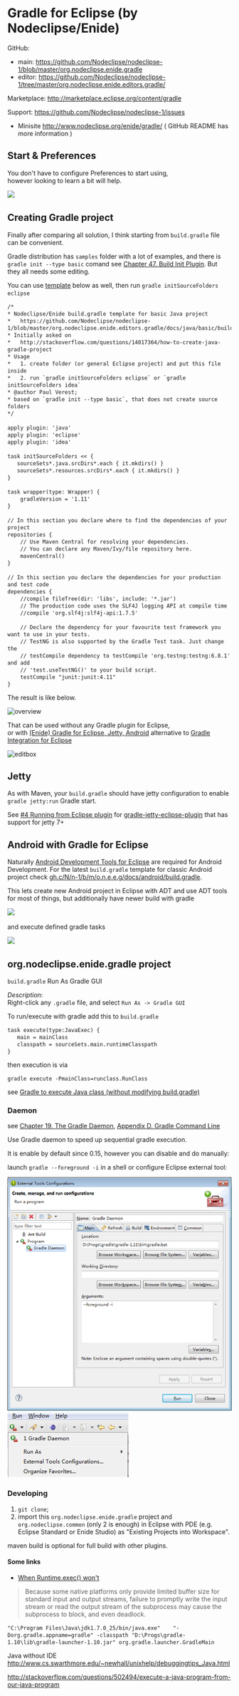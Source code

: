 

<script type="text/javascript">
       url_site = 'http://marketplace.eclipse.org/node/1512180';
</script>
<script src="http://marketplace.eclipse.org/sites/all/modules/custom/eclipse_drigg_external/js/button.js" type="text/javascript"></script>

# Gradle for Eclipse (by Nodeclipse/Enide)

GitHub: 
- main: https://github.com/Nodeclipse/nodeclipse-1/blob/master/org.nodeclipse.enide.gradle 
- editor: https://github.com/Nodeclipse/nodeclipse-1/tree/master/org.nodeclipse.enide.editors.gradle/ 

Marketplace: http://marketplace.eclipse.org/content/gradle

Support: https://github.com/Nodeclipse/nodeclipse-1/issues

- Minisite <http://www.nodeclipse.org/enide/gradle/>
( GitHub README has more information )

## Start & Preferences

You don't have to configure Preferences to start using,  
however looking to learn a bit will help.

![](https://raw.githubusercontent.com/Nodeclipse/nodeclipse-1/master/org.nodeclipse.enide.gradle/docs/Preferences.png)


## Creating Gradle project

Finally after comparing all solution, I think starting from `build.gradle` file can be convenient. 

Gradle distribution has `samples` folder with a lot of examples, and there is `gradle init --type basic` comand see [Chapter 47. Build Init Plugin](http://www.gradle.org/docs/1.11/userguide/userguide_single.html#build_init_plugin). But they all needs some editing.

You can use [template](https://github.com/Nodeclipse/nodeclipse-1/blob/master/org.nodeclipse.enide.editors.gradle/docs/java/basic/build.gradle) below as well, then run `gradle initSourceFolders eclipse`

	/*
	* Nodeclipse/Enide build.gradle template for basic Java project
	*	https://github.com/Nodeclipse/nodeclipse-1/blob/master/org.nodeclipse.enide.editors.gradle/docs/java/basic/build.gradle
	* Initially asked on
	*	http://stackoverflow.com/questions/14017364/how-to-create-java-gradle-project
	* Usage
	*	1. create folder (or general Eclipse project) and put this file inside
	*	2. run `gradle initSourceFolders eclipse` or `gradle initSourceFolders idea`
	* @author Paul Verest; 
	* based on `gradle init --type basic`, that does not create source folders 
	*/
	
	apply plugin: 'java'
	apply plugin: 'eclipse'
	apply plugin: 'idea'
	
	task initSourceFolders << {
	   sourceSets*.java.srcDirs*.each { it.mkdirs() }
	   sourceSets*.resources.srcDirs*.each { it.mkdirs() }
	}
	
	task wrapper(type: Wrapper) {
	    gradleVersion = '1.11'
	}
	
	// In this section you declare where to find the dependencies of your project
	repositories {
	    // Use Maven Central for resolving your dependencies.
	    // You can declare any Maven/Ivy/file repository here.
	    mavenCentral()
	}
	
	// In this section you declare the dependencies for your production and test code
	dependencies {
	    //compile fileTree(dir: 'libs', include: '*.jar')
	    // The production code uses the SLF4J logging API at compile time
	    //compile 'org.slf4j:slf4j-api:1.7.5'
	
	    // Declare the dependency for your favourite test framework you want to use in your tests.
	    // TestNG is also supported by the Gradle Test task. Just change the
	    // testCompile dependency to testCompile 'org.testng:testng:6.8.1' and add
	    // 'test.useTestNG()' to your build script.
	    testCompile "junit:junit:4.11"
	}

The result is like below. 

![overview][1]

That can be used without any Gradle plugin for Eclipse,  
or with [(Enide) Gradle for Eclipse, Jetty, Android](http://marketplace.eclipse.org/content/gradle) alternative to [Gradle Integration for Eclipse](http://marketplace.eclipse.org/content/gradle-integration-eclipse)

![editbox][2]


  [1]: http://i.stack.imgur.com/q9RHN.png
  [2]: http://i.stack.imgur.com/ZGOah.png

## Jetty

As with Maven, your `build.gradle` should have jetty configuration 
to enable `gradle jetty:run` Gradle start.

See [#4 Running from Eclipse plugin](https://github.com/Khoulaiz/gradle-jetty-eclipse-plugin/issues/4)
for [gradle-jetty-eclipse-plugin](https://github.com/Khoulaiz/gradle-jetty-eclipse-plugin)
that has support for jetty 7+

## Android with Gradle for Eclipse

Naturally <a href="http://marketplace.eclipse.org/content/android-development-tools-eclipse">Android Development Tools for Eclipse</a>
 are required for Android Development. For the latest <code>build.gradle</code> template for classic Android project check 
 <a href="https://github.com/Nodeclipse/nodeclipse-1/blob/master/org.nodeclipse.enide.editors.gradle/docs/android/build.gradle">gh.c/N/n-1/b/m/o.n.e.e.g/docs/android/build.gradle</a>.

This lets create new Android project in Eclipse with ADT and use ADT tools for most of things,
but additionally have newer build with gradle

![](http://marketplace.eclipse.org/sites/default/files/styles/ds_solution_screenshot/public/EditBox-plugin-gradle-example.PNG?itok=Fe_8TGFM)

and execute defined gradle tasks

![](http://marketplace.eclipse.org/sites/default/files/styles/ds_solution_screenshot/public/Gradle-GUI.png)

## org.nodeclipse.enide.gradle project

`build.gradle` Run As Gradle GUI

*Description*:  
Right-click any `.gradle` file, and select `Run As -> Gradle GUI`

To run/execute with gradle add this to `build.gradle`  

	task execute(type:JavaExec) {
	   main = mainClass
	   classpath = sourceSets.main.runtimeClasspath
	}

then execution is via

	gradle execute -PmainClass=runclass.RunClass 

see [Gradle to execute Java class (without modifying build.gradle)](http://stackoverflow.com/questions/21358466/gradle-to-execute-java-class-without-modifying-build-gradle)

### Daemon

see [Chapter 19. The Gradle Daemon](?), [Appendix D. Gradle Command Line](?)

Use Gradle daemon to speed up sequential gradle execution.

It is enable by default since 0.15, however you can disable and do manually:

launch `gradle --foreground -i` in a shell or configure Eclipse external tool:

![](docs/add-gradle-daemon-as-external-tool-1.PNG)  
![](docs/add-gradle-daemon-as-external-tool-2.PNG)


### Developing 

1. `git clone`;
2. import this `org.nodeclipse.enide.gradle` project and `org.nodeclipse.common` (only 2 is enough) in Eclipse with PDE 
(e.g. Eclipse Standard or Enide Studio) as "Existing Projects into Workspace".

maven build is optional for full build with other plugins.

#### Some links

- [When Runtime.exec() won't](http://www.javaworld.com/article/2071275/core-java/when-runtime-exec---won-t.html)

> Because some native platforms only provide limited buffer size for standard input and output streams, 
failure to promptly write the input stream or read the output stream of the subprocess may cause the subprocess to block, and even deadlock.

	"C:\Program Files\Java\jdk1.7.0_25/bin/java.exe"    "-Dorg.gradle.appname=gradle" -classpath "D:\Progs\gradle-1.10\lib\gradle-launcher-1.10.jar" org.gradle.launcher.GradleMain

Java without IDE
<http://www.cs.swarthmore.edu/~newhall/unixhelp/debuggingtips_Java.html>

<http://stackoverflow.com/questions/502494/execute-a-java-program-from-our-java-program>

	

